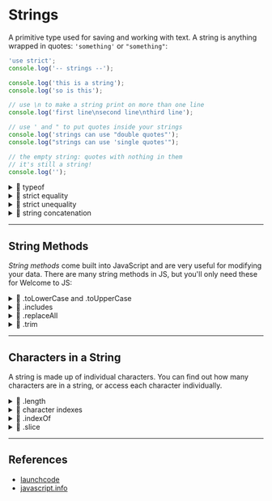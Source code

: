 # Strings

A primitive type used for saving and working with text. A string is anything
wrapped in quotes: `'something'` or `"something"`:

```js
'use strict';
console.log('-- strings --');

console.log('this is a string');
console.log('so is this');

// use \n to make a string print on more than one line
console.log('first line\nsecond line\nthird line');

// use ' and " to put quotes inside your strings
console.log('strings can use "double quotes"');
console.log("strings can use 'single quotes'");

// the empty string: quotes with nothing in them
// it's still a string!
console.log('');
```

<details>
<summary>🥚 typeof</summary>

```js
'use strict';
console.log('-- typeof strings --');

// strings are anything wrapped in quotations, ' or "
console.log('hello!'); // 'hello!'
console.log('you say "hello", i say "good bye"'); // 'you say "hello", i say "good bye"'
console.log("you say 'hello', i say 'good bye'"); // "you say 'hello', i say 'good bye'"

// this is the empty string. it is a string, but with no characters
console.log(''); // ''

// you can check if something is a string with typeof
console.log(typeof ''); // 'string'
console.log(typeof 'trees'); // 'string'
console.log(typeof 'apple "the green" fruit'); // 'string'
```

</details>
<details>
<summary>🥚 strict equality</summary>

```js
'use strict';
console.log('-- strings: strict equality --');

// two strings are the same thing if they have exactly the same characters
console.log('' === ''); // true
console.log('asdf' === 'asdf'); // true
console.log('12D' === '12D'); // true

// two strings with different characters are not the same string
console.log('' === ' '); // false
console.log('asdf' === 'Asdf'); // false
console.log('cow' === 'horse'); // false

// strings are never the same as different types
console.log('' === true); // false
console.log('true' === true); // false
console.log('12' === 12); // false
console.log('null' === null); // false
console.log('hello' === 100); // false
```

</details>
<details>
<summary>🥚 strict unequality</summary>

```js
'use strict';
console.log('-- strings: strict inequality --');
// the opposite of strict equality

// two strings are not unequal if they have exactly the same characters
console.log('' !== ''); // false
console.log('asdf' !== 'asdf'); // false
console.log('12D' !== '12D'); // false

// two strings with different characters are unequal
console.log('' !== ' '); // true
console.log('asdf' !== 'Asdf'); // true
console.log('cow' !== 'horse'); // true

// strings are always unequal to different types
console.log('' !== true); // true
console.log('true' !== true); // true
console.log('12' !== 12); // true
console.log('null' !== null); // true
console.log('hello' !== 100); // true
```

</details>
<details>
<summary>🥚 string concatenation</summary>

```js
'use strict';
console.log('-- string concatenation --');

// you can combine strings using +
console.log('abc' + '123'); // 'abc123'
console.log('a' + 'bc1' + '23'); // 'abc123'
```

</details>

---

## String Methods

_String methods_ come built into JavaScript and are very useful for modifying
your data. There are many string methods in JS, but you'll only need these for
Welcome to JS:

<details>
<summary>🥚 .toLowerCase and .toUpperCase</summary>

```js
'use strict';
console.log('-- .toLowerCase and .toUpperCase --');

// returns a new string with all lower case letters
console.log('HackYourFuture'.toLowerCase()); // 'hackyourfuture'

// returns a new string with all upper case letters
console.log('HackYourFuture'.toUpperCase()); // 'HACKYOURFUTURE'
```

</details>
<details>
<summary>🥚 .includes</summary>

```js
'use strict';
console.log('-- .includes --');

// returns true or false
//  true: if the string includes the argument
//  false: if it does not
// upper/lower case matters
console.log('Abc'.includes('Ab')); // true
console.log('Abc'.includes('bc')); // true
console.log('Abc'.includes('ab')); // false
console.log('Abc'.includes('BC')); // false
```

</details>
<details>
<summary>🥚 .replaceAll</summary>

```js
'use strict';
console.log('-- .replaceAll --');

// returns a new string with the first argument replaced by the second
console.log('abc'.replaceAll('b', '')); // 'ac'
console.log('computers'.replaceAll('z', '!')); // 'computers'
console.log('hi from me, hi to you'.replaceAll('hi', 'bye')); // 'bye from me, bye to you'
```

</details>
<details>
<summary>🥚 .trim</summary>

```js
'use strict';
console.log('-- .trim --');

// returns a new string with all the white space removed from the ends
console.log('  hello  '.trim()); // 'hello'
console.log('  hello'.trim()); // 'hello'
console.log('hello  '.trim()); // 'hello'
```

</details>

---

## Characters in a String

A string is made up of individual characters. You can find out how many
characters are in a string, or access each character individually.

<details>
<summary>🥚 .length</summary>

```js
'use strict';
console.log('-- .length --');

// out how many characters are in a string
console.log(''.length); // 0
console.log('a'.length); // 1
console.log('ab'.length); // 2
console.log('abc'.length); // 3
```

</details>
<details>
<summary>🥚 character indexes</summary>

```js
'use strict';
console.log('-- character indexes --');

// get a specific character from a string
//  careful, the first character is [0]!
console.log('abc'[-1]); // undefined
console.log('abc'[0]); // 'a'
console.log('abc'[1]); // 'b'
console.log('abc'[2]); // 'c'
console.log('abc'[3]); // undefined
```

</details>
<details>
<summary>🐣 .indexOf</summary>

```js
'use strict';
console.log('-- strings: .indexOf --');

console.log('single characters');
// returns the index of a substring inside a string
console.log('abc'.indexOf('a')); // 0
console.log('abc'.indexOf('b')); // 1
console.log('abc'.indexOf('c')); // 2

console.log('the empty string');
// everything contains the empty string at index 0
console.log(''.indexOf('')); // 0
console.log('abc'.indexOf('')); // 0
console.log('abc...xyz'.indexOf('')); // 0

console.log('multiple characters');
// you can search for more than one character
console.log('toads'.indexOf('ds')); // 3
console.log('abc'.indexOf('abc')); // 0

console.log('does not exist');
// if the search does not exist, indexOf returns -1
console.log('asdf'.indexOf('x')); // -1
console.log('JavaScript'.indexOf('Python')); // -1
console.log(''.indexOf('hello')); // -1
```

</details>
<details>
<summary>🐣 .slice</summary>

```js
'use strict';
console.log('-- strings: .slice --');

console.log('one argument');
// when you pass in only one number
//  .slice returns the rest of the string from that index
console.log('abcd'.slice(0)); // 'abcd'
console.log('abcd'.slice(1)); //  'bcd'
console.log('abcd'.slice(2)); //   'cd'
console.log('abcd'.slice(3)); //    'd'
console.log('abcd'.slice(5)); // undefined

console.log('two arguments');
// when you pass in two numbers
//  .slice returns the characters from the first index to the second
console.log('abcd'.slice(0, 4)); // 'abcd'
console.log('abcd'.slice(1, 4)); //  'bcd'
console.log('abcd'.slice(1, 3)); //  'bc'
console.log('abcd'.slice(2, 3)); //   'c'
console.log('abcd'.slice(2, 2)); // undefined

console.log('negative arguments');
// when you pass negative numbers
//  the array indexes are counted backwards from the end of the string
console.log('abcd'.slice(-1)); //   'd'
console.log('abcd'.slice(-2)); //  'cd'
console.log('abcd'.slice(-3)); // 'bcd'
console.log('abcd'.slice(-4, -1)); // 'abc'
console.log('abcd'.slice(-3, -1)); //  'bc'
console.log('abcd'.slice(-3, -2)); //  'b'
```

</details>

---

## References

- [launchcode](https://in-tech-gration.github.io/intro-to-professional-web-dev/chapters/data-and-variables/values-and-data-types.html#more-on-strings)
- [javascript.info](https://javascript.info/string#accessing-characters)
